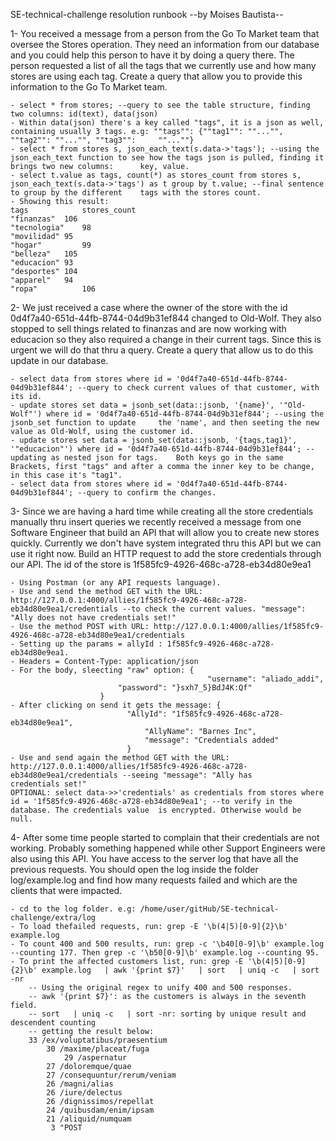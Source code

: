 SE-technical-challenge resolution runbook
--by Moises Bautista--


1- You received a message from a person from the Go To Market team that oversee the Stores operation. They need an information from our database and you could help this person to have it by doing a query there. The person requested a list of all the tags that we currently use and how many stores are using each tag. Create a query that allow you to provide this information to the Go To Market team.

 	- select * from stores; --query to see the table structure, finding two columns: id(text), data(json)
	- Within data(json) there's a key called "tags", it is a json as well, containing usually 3 tags. e.g: ""tags"": {""tag1"": ""..."", ""tag2"": ""..."", ""tag3"": 	  ""...""}
	- select * from stores s, json_each_text(s.data->'tags'); --using the json_each_text function to see how the tags json is pulled, finding it brings two new columns: 	  key, value.
	- select t.value as tags, count(*) as stores_count from stores s, json_each_text(s.data->'tags') as t group by t.value; --final sentence to group by the different 	  tags with the stores count.
	- Showing this result:
	tags            stores_count
	"finanzas"	106
	"tecnologia"	98
	"movilidad"	95
	"hogar"	        99
	"belleza"	105
	"educacion"	93
	"desportes"	104
	"apparel"	94
	"ropa"	        106

2- We just received a case where the owner of the store with the id 0d4f7a40-651d-44fb-8744-04d9b31ef844 changed to Old-Wolf. They also stopped to sell things related to finanzas and are now working with educacion so they also required a change in their current tags. Since this is urgent we will do that thru a query. Create a query that allow us to do this update in our database.

	- select data from stores where id = '0d4f7a40-651d-44fb-8744-04d9b31ef844'; --query to check current values of that customer, with its id.
	- update stores set data = jsonb_set(data::jsonb, '{name}', '"Old-Wolf"') where id = '0d4f7a40-651d-44fb-8744-04d9b31ef844'; --using the jsonb_set function to update 	  the 'name', and then seeting the new value as Old-Wolf, using the customer id.
	- update stores set data = jsonb_set(data::jsonb, '{tags,tag1}', '"educacion"') where id = '0d4f7a40-651d-44fb-8744-04d9b31ef844'; --updating as nested json for tags. 	  Both keys go in the same Brackets, first "tags" and after a comma the inner key to be change, in this case it's "tag1".
	- select data from stores where id = '0d4f7a40-651d-44fb-8744-04d9b31ef844'; --query to confirm the changes.

3- Since we are having a hard time while creating all the store credentials manually thru insert queries we recently received a message from one Software Engineer that build an API that will allow you to create new stores quickly. Currently we don't have system integrated thru this API but we can use it right now. Build an HTTP request to add the store credentials through our API. The id of the store is 1f585fc9-4926-468c-a728-eb34d80e9ea1

	- Using Postman (or any API requests language).
	- Use and send the method GET with the URL: http://127.0.0.1:4000/allies/1f585fc9-4926-468c-a728-eb34d80e9ea1/credentials --to check the current values. "message": 	  "Ally does not have credentials set!"
	- Use the method POST with URL: http://127.0.0.1:4000/allies/1f585fc9-4926-468c-a728-eb34d80e9ea1/credentials
	- Setting up the params = allyId : 1f585fc9-4926-468c-a728-eb34d80e9ea1.
	- Headers = Content-Type: application/json
	- For the body, sleecting "raw" option: {
	                                            "username": "aliado_addi",
   	 					    "password": "}sxh7_5}BdJ4K:Qf"
						}
	- After clicking on send it gets the message: {
 			 	 	 		  "AllyId": "1f585fc9-4926-468c-a728-eb34d80e9ea1",
    							  "AllyName": "Barnes Inc",
    							  "message": "Credentials added"
						      }
	- Use and send again the method GET with the URL: http://127.0.0.1:4000/allies/1f585fc9-4926-468c-a728-eb34d80e9ea1/credentials --seeing "message": "Ally has 	   	  credentials set!"
	OPTIONAL: select data->>'credentials' as credentials from stores where id = '1f585fc9-4926-468c-a728-eb34d80e9ea1'; --to verify in the database. The credentials value 	is encrypted. Otherwise would be null.

4- After some time people started to complain that their credentials are not working. Probably something happened while other Support Engineers were also using this API. You have access to the server log that have all the previous requests. You should open the log inside the folder log/example.log and find how many requests failed and which are the clients that were impacted.

	- cd to the log folder. e.g: /home/user/gitHub/SE-technical-challenge/extra/log
	- To load thefailed requests, run: grep -E '\b(4|5)[0-9]{2}\b' example.log
	- To count 400 and 500 results, run: grep -c '\b40[0-9]\b' example.log --counting 177. Then grep -c '\b50[0-9]\b' example.log --counting 95.
	- To print the affected customers list, run: grep -E '\b(4|5)[0-9]{2}\b' example.log   | awk '{print $7}'   | sort   | uniq -c   | sort -nr
	  	-- Using the original regex to unify 400 and 500 responses.
		-- awk '{print $7}': as the customers is always in the seventh field.
		-- sort   | uniq -c   | sort -nr: sorting by unique result and descendent counting
		-- getting the result below:
		33 /ex/voluptatibus/praesentium
	        30 /maxime/placeat/fuga
                29 /aspernatur
	        27 /doloremque/quae
	        27 /consequuntur/rerum/veniam
	        26 /magni/alias
	        26 /iure/delectus
	        26 /dignissimos/repellat
	        24 /quibusdam/enim/ipsam
	        21 /aliquid/numquam
	         3 "POST
